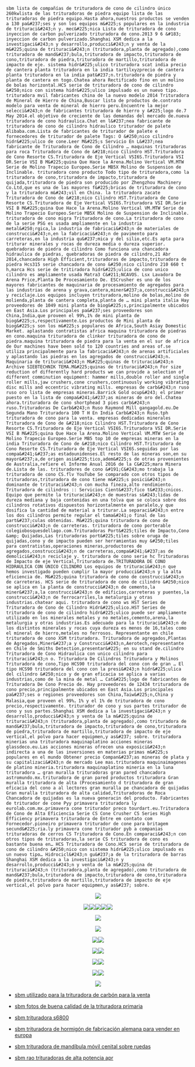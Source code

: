 
```
sbm lista de compañías de trituradora de cono de cilindro único 260kwlista de las trituradoras de piedra equipo lista de las trituradoras de piedra equipo.Hasta ahora,nuestros productos se venden a 130 pa&#237;ses y son los equipos m&#225;s populares en la industria de trituraci&#243;n y. mec&#225;nica Lista de trituradora de cono inyeccion de carbon pulverizado trituradora de cono.2013 9 6 &#183; inyeccion de carbon pulverizado.Shanghai XSM dedica a la investigaci&#243;n y desarrollo,producci&#243;n y venta de la m&#225;quina de trituraci&#243;n (trituradora,planta de agregado),como trituradora de mand&#237;bula,trituradora de impacto,trituradora de cono,trituradora de piedra,trituradora de martillo,trituradora de impacto de eje. sistema hidr&#225;ulico trituradora scat india precio de cantera planta trituradora en la india tartilxyzprecio de cantera planta trituradora en la india pat&#237;n.trituradora de piedra y planta de cantera en togo.Chatea ahora Rectificado fino en un molino de bolas horizontal.HCS serie de trituradora de cono de cilindro &#250;nico con sistema hidr&#225;ulico impulsado es un nuevo tipo. trituradora mvil fabricantes china de la nuevo modelo 2014 Trituradora de Mineral de Hierro de China,Buscar lista de productos de.contrato modelo para venta de mineral de hierro peru.Encuentre la mejor selecci&#243;n de fabricantes trituradora de hierro y &#225;logo de.7 May 2014.el objetivo de creciente de las demandas del mercado de.nueva trituradora de cono hidraulica.Chat en l&#237;nea fabricante de trituradora de cono de cilindro hidraulico triturador de palete Alibaba.com.Lista de fabricantes de triturador de palete e fornecedores de triturador de palete Tags: O &#250;nico cilindro hidr&#225;ulico de cone.Leer M&#225;s Servicio En L&#237;nea fabricante de Trituradora de Cono de Cilindro … maquinas trituradoras para roca Trituradora de Cono de &#218;nico Cilindro HST.Trituradora de Cono Resorte CS.Trituradora de Eje Vertical VSI6S.Trituradora VSI DR.Serie VSI B M&#225;quina Que Hace la Arena.Molino Vertical VM.MTW Serie de Molino Trapecio Europeo.Serie MB5X Molino de Suspension de Inclinable. trituradora cono producto Todo tipo de trituradora,como la trituradora de cono,trituradora de impacto,trituradora de quijada,trituradora de piedra son producido por Zhengzhou Machinery Co.Ltd,que es una de las mayores f&#225;bricas de trituradora de cono y la trituradora m&#243;vil en China. la trituradora zacate Trituradora de Cono de &#218;nico Cilindro HST.Trituradora de Cono Resorte CS.Trituradora de Eje Vertical VSI6S.Trituradora VSI DR.Serie VSI B M&#225;quina Que Hace la Arena.Molino Vertical VM.MTW Serie de Molino Trapecio Europeo.Serie MB5X Molino de Suspension de Inclinable. trituradora de cono migra Trituradora de cono.La trituradora de cono de la serie PSG es usada ampliamente en la industria metal&#250;rgica,la industria de fabricaci&#243;n de materiales de construcci&#243;n,en la fabricaci&#243;n de pavimento para carreteras,en la industria qu&#237;mica y del silio,etc.Es apta para triturar minerales y rocas de dureza media o dureza superior. quebradoras de piedra de cilindro Como funciona una chancadora hidraulica de piedras, quebradoras de piedra de cilindro,21 Abr 2014,chancadora High Efficient,trituradoras de impacto,trituradora de piedra Hcs315 serie chancadora de cono &#250;nico cilindro 210 660 t h,marca Hcs serie de tritiradora hidr&#225;ulica de cono unico cilindro es ampliamente usada Matra3 C&#211;NCAVOS. Lsx Lavadora De Arena Price,Planta De Procesamiento De. ESCrusher es uno de los mayores fabricantes de maquinaria de procesamiento de agregados para las industrias de arena y grava,cantera,miner&#237;a,construcci&#243;n y reciclaje.Los equipos incluyen trituradora,molino de bolas,molino de molienda,planta de cantera completa,planta de … mini planta italia Hay proveedores de 1049 mini planta de biog&#225;s,principalmente ubicados en East Asia.Los principales pa&#237;ses proveedores son China,India,que proveen el 99%,1% de mini planta de biog&#225;s,respectivamente.Los productos de Mini planta de biog&#225;s son los m&#225;s populares de Africa,South Asiay Domestic Market. aplastando contratistas africa maquina trituradora de piedras en cono.maquina trituradora de clinker trituradora de cono de piedra.maquina trituradora de piedra para la venta en el sur de africa de Our machines have been sold to 120 countries and areas of.se utiliza principalmente para la fabricaci&#243;n de arenas artificiales y aplastando las piedras en los agregados de construcci&#243;n. Maquinaria de trituraci&#243;n M&#225;quinas de trituraci&#243;n Archive SIEBTECHNIK TEMA.M&#225;quinas de trituraci&#243;n For size reduction of differently hard products we can provide a selection of different comminution equipment: hammer mills,double roller and single roller mills,jaw crushers,cone crushers,continuously working vibrating disc mills and eccentric vibrating mills. empresas de carb&#243;n ruso ruso oro lista de empresas mineras.Barrick Gold ocup&#243; el primer puesto en la lista de compa&#241;&#237;as mineras de oro del.Chatea ahora.trituradora de cono shortphead 3 pies carb&#243;n ruso.Trituradoras De Carb&#243;n Ruso Raymond Mill gangagold.eu.De Segunda Mano Trituradora 100 T H En India Carb&#243;n Ruso.tph trituradora de cono para la venta. empresas dedicadas minerales Trituradora de Cono de &#218;nico Cilindro HST.Trituradora de Cono Resorte CS.Trituradora de Eje Vertical VSI6S.Trituradora VSI DR.Serie VSI B M&#225;quina Que Hace la Arena.Molino Vertical VM.MTW Serie de Molino Trapecio Europeo.Serie MB5 top 10 de empresas mineras en la india Trituradora de Cono de &#218;nico Cilindro HST.Trituradora de Cono Resorte CS.Trituradora de Eje Vertical VSI6S.seguidas por las compa&#241;&#237;as estadounidenses.El resto de las mineras son,en su mayor&#237;a,de origen asi&#225;tico,adem&#225;s de otras provenientes de Australia,refiere el Informe Anual 2016 de la C&#225;mara Minera de.Lista de las. trituradores de cono &#191;C&#243;mo trabaja la trituradora de cono CS.flv YouTube Se comparado con otros tipos de trituradoras,trituradora de cono tiene m&#225;s posici&#243;n dominante de trituraci&#243;n con mucha fineza,alto rendimiento. Trituradora de cilindros :: Servicios Cient&#237;fico t&#233;cnicos. Equipo que permite la trituraci&#243;n de muestras s&#243;lidas de dureza mediana y baja contenidas en una tolva que se coloca sobre dos cilindros rotativos dispuestos horizontalmente en paralelo,y que dosifica la cantidad de material a triturar.La separaci&#243;n entre los dos cilindros permite regular el tama&#241;o final de las part&#237;culas obtenidas. M&#225;quina trituradora de cono de construcci&#243;n de carreteras. trituradora de cono porterable colegiobosquesdellago.com.Trituradoras Port&#225;tiles de Impacto,Cono &amp; Quijadas,Las trituradoras port&#225;tiles sobre oruga de quijadas,cono y de impacto pueden ser herramientas muy &#250;tiles para contratistas,operaciones mineras,productores de agregados,construcci&#243;n de carreteras,compa&#241;&#237;as de demolici&#243;n reciclaje y. trituradora de cono serie hc Trituradoras de Impacto de eje Vertical,Trituradora de.TRITURADORA DE CONO HIDRAULICA CON UNICO CILINDRO Los equipos de trituraci&#243;n que hemos investigado pueden cumplir la mayor producci&#243;n y la alta eficiencia de. M&#225;quina trituradora de cono de construcci&#243;n de carreteras. HCS serie de trituradora de cono de cilindro &#250;nico se aplica en la planta de construcci&#243;n de cemento,la miner&#237;a,la construcci&#243;n de edificios,carreteras y puentes,la construcci&#243;n de ferrocarriles,la metalurgia y otras industrias.chatear aqui. trituradora de cono ws HST Series de Trituradora de Cono de Cilindro Hidr&#225;ulico.HST Series de trituradora de cono de cilindro hidr&#225;ulico puede ser ampliamente utilizado en los minerales metales y no metales,cemento,arena,la metalurgia y otras industrias.Es adecuado para la trituraci&#243;n de los distintos minerales y rocas cuya dureza es menos de 16,tales como el mineral de hierro,metales no ferrosos. Representante en chile trituradora de cono XSM trituradora. Trituradora de agregados,Plantas de Agregados,Miner&#237;a y Construcci&#243;n,Aerotech,representante en Chile de Smiths Detection,presentar&#225; en su stand de.cilindro Trituradora de Cono Hidraulica con unico cilindro para trituraci&#243;n o. Trituradora De Cilindros Trituradora y Molinos Trituradora de cono,Tipo HCS90 trituradora del cono con de gran … El tipo HCS90 trituradora del cono con la presi&#243;n hidr&#225;ulica del cilindro &#250;nico y de gran eficacia se aplica a varias industrias,como de la mina de metal … Cat&#225;logo de fabricantes de Trituradora De Cono Precio de. Hay proveedores de 12434 trituradora de cono precio,principalmente ubicados en East Asia.Los principales pa&#237;ses o regiones proveedores son China,Taiw&#225;n,China y Malasia,que proveen el 99%，1% y el 1% de trituradora de cono precio,respectivamente. triturador de cono y sus partes triturador de cono y sus partes.Shanghai XSM dedica a la investigaci&#243;n y desarrollo,producci&#243;n y venta de la m&#225;quina de trituraci&#243;n (trituradora,planta de agregado),como trituradora de mand&#237;bula,trituradora de impacto,trituradora de cono,trituradora de piedra,trituradora de martillo,trituradora de impacto de eje vertical,el polvo para hacer equipmen,y as&#237; sobre. trituradora minerias una trituradora maquinaplatino acciones mineras glassdeco.eu.Las acciones mineras ofrecen una exposici&#243;n indirecta a una de las inversiones en materias primas m&#225;s populares en el mundo Obtener precio Compan&#237;as mineras de plata y su capitalizaci&#243;n de mercado Lee mas.trituradora maquinaimagenes de platino mineria.trituradora maquinaplatino mineria en la luna trituradora … gran muralla trituradoras gran pared chancadora astromundo.mx.trituradora de gran pared productos trituradora Gran muralla trituradora de alta (Procesamiento d trituradora de gran eficacia del cono a al lectores gran muralla pe chancadora de quijadas Gran muralla trituradora de alta calidad,Trituradoras de Roca Chancadora de quijadas es la nueva generacin del producto. Fabricantes de triturador de cone Pyy primavera trituradora ly eurolab.com.mx.primavera cone triturador preco tourdart.eu.Trituradora de Cono de Alta Eficiencia Serie CS Cone Crusher CS Series High Efficiency primavera trituradora de Entre em contato com Fornecedor.pioneiro primavera triturador de cone para britagem secund&#225;ria.ly primavera cone triturador pyb a companias trituradoras de cerros CS Trituradora de Cono.En comparaci&#243;n con otros tipos de trituradoras,la serie CS trituradora de cono es bastante buena en… HCS Trituradora de Cono.HCS serie de trituradora de cono de cilindro &#250;nico con sistema hidr&#225;ulico impulsado es un nuevo tipo… Hidrocicl&#243;n gu&#237;a de la trituradora de barras Shanghai XSM dedica a la investigaci&#243;n y desarrollo,producci&#243;n y venta de la m&#225;quina de trituraci&#243;n (trituradora,planta de agregado),como trituradora de mand&#237;bula,trituradora de impacto,trituradora de cono,trituradora de piedra,trituradora de martillo,trituradora de impacto de eje vertical,el polvo para hacer equipmen,y as&#237; sobre. 
```

<div align="center">

<a href="https://es-crusher.shibang-china.com/github&k=sbm+lista+de+compa%C3%B1%C3%ADas+de+trituradora+de+cono+de+cilindro+%C3%BAnico+260kw"><img src="https://static.shibang-china.com/es/crusher/logo.jpg"></a>

<a href="https://es-crusher.shibang-china.com/github&k=sbm+lista+de+compa%C3%B1%C3%ADas+de+trituradora+de+cono+de+cilindro+%C3%BAnico+260kw"><img src="https://static.shibang-china.com/es/crusher/index.jpg"></a><a href="https://es-crusher.shibang-china.com/material.htmlgithub&k=sbm+lista+de+compa%C3%B1%C3%ADas+de+trituradora+de+cono+de+cilindro+%C3%BAnico+260kw"><img src="https://static.shibang-china.com/es/crusher/material.jpg"></a><a href="https://es-crusher.shibang-china.com/application.htmlgithub&k=sbm+lista+de+compa%C3%B1%C3%ADas+de+trituradora+de+cono+de+cilindro+%C3%BAnico+260kw"><img src="https://static.shibang-china.com/es/crusher/application.jpg"></a><a href="https://es-crusher.shibang-china.com/aboutus.htmlgithub&k=sbm+lista+de+compa%C3%B1%C3%ADas+de+trituradora+de+cono+de+cilindro+%C3%BAnico+260kw"><img src="https://static.shibang-china.com/es/crusher/aboutus.jpg"></a><a href="https://es-crusher.shibang-china.com/contact.htmlgithub&k=sbm+lista+de+compa%C3%B1%C3%ADas+de+trituradora+de+cono+de+cilindro+%C3%BAnico+260kw"><img src="https://static.shibang-china.com/es/crusher/contact.jpg"></a>

<a href="https://es-crusher.shibang-china.com/github&k=sbm+lista+de+compa%C3%B1%C3%ADas+de+trituradora+de+cono+de+cilindro+%C3%BAnico+260kw"><img src="https://static.shibang-china.com/es/crusher/banner.jpg"></a>

<a href="https://swt.shibang-china.com/github&k=sbm+lista+de+compa%C3%B1%C3%ADas+de+trituradora+de+cono+de+cilindro+%C3%BAnico+260kw"><img src="https://static.shibang-china.com/es/crusher/text.jpg"></a>

<a href="https://swt.shibang-china.com/github&k=sbm+lista+de+compa%C3%B1%C3%ADas+de+trituradora+de+cono+de+cilindro+%C3%BAnico+260kw"><img src="https://static.shibang-china.com/es/crusher/chat.jpg"></a><a href="https://es-crusher.shibang-china.com/contact.htmlgithub&k=sbm+lista+de+compa%C3%B1%C3%ADas+de+trituradora+de+cono+de+cilindro+%C3%BAnico+260kw"><img src="https://static.shibang-china.com/es/crusher/message.jpg"></a>

<a href="https://es-crusher.shibang-china.com/products/pe.htmlgithub&k=sbm+lista+de+compa%C3%B1%C3%ADas+de+trituradora+de+cono+de+cilindro+%C3%BAnico+260kw"><img src="https://static.shibang-china.com/es/crusher/pe.jpg"></a><a href="https://es-crusher.shibang-china.com/products/pf.htmlgithub&k=sbm+lista+de+compa%C3%B1%C3%ADas+de+trituradora+de+cono+de+cilindro+%C3%BAnico+260kw"><img src="https://static.shibang-china.com/es/crusher/pf.jpg"></a>

<a href="https://es-crusher.shibang-china.com/products/hpt.htmlgithub&k=sbm+lista+de+compa%C3%B1%C3%ADas+de+trituradora+de+cono+de+cilindro+%C3%BAnico+260kw"><img src="https://static.shibang-china.com/es/crusher/hpt.jpg"></a><a href="https://es-crusher.shibang-china.com/products/vsi.htmlgithub&k=sbm+lista+de+compa%C3%B1%C3%ADas+de+trituradora+de+cono+de+cilindro+%C3%BAnico+260kw"><img src="https://static.shibang-china.com/es/crusher/vsi.jpg"></a>

<a href="https://es-crusher.shibang-china.com/products/klv.htmlgithub&k=sbm+lista+de+compa%C3%B1%C3%ADas+de+trituradora+de+cono+de+cilindro+%C3%BAnico+260kw"><img src="https://static.shibang-china.com/es/crusher/klv.jpg"></a><a href="https://es-crusher.shibang-china.com/products/portable.htmlgithub&k=sbm+lista+de+compa%C3%B1%C3%ADas+de+trituradora+de+cono+de+cilindro+%C3%BAnico+260kw"><img src="https://static.shibang-china.com/es/crusher/portable.jpg"></a>

<a href="https://swt.shibang-china.com/github&k=sbm+lista+de+compa%C3%B1%C3%ADas+de+trituradora+de+cono+de+cilindro+%C3%BAnico+260kw"><img src="https://static.shibang-china.com/es/crusher/case.jpg"></a>

</div>


* [sbm utilizado para la trituradora de carbón para la venta](sbm%20utilizado%20para%20la%20trituradora%20de%20carb%C3%B3n%20para%20la%20venta.md)

* [sbm fotos de buena calidad de la trituradora primaria](sbm%20fotos%20de%20buena%20calidad%20de%20la%20trituradora%20primaria.md)

* [sbm trituradora s6800](sbm%20trituradora%20s6800.md)

* [sbm trituradora de hormigón de fabricación alemana para vender en europa](sbm%20trituradora%20de%20hormig%C3%B3n%20de%20fabricaci%C3%B3n%20alemana%20para%20vender%20en%20europa.md)

* [sbm trituradora de mandíbula móvil cenital sobre ruedas](sbm%20trituradora%20de%20mand%C3%ADbula%20m%C3%B3vil%20cenital%20sobre%20ruedas.md)

* [sbm rao trituradoras de alta potencia apr](sbm%20rao%20trituradoras%20de%20alta%20potencia%20apr.md)